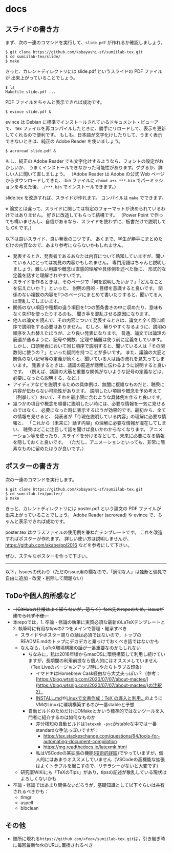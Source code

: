 # docs

## スライドの書き方

まず、次の一連のコマンドを実行して、`slide.pdf` が作れるか確認しましょう。

    $ git clone https://github.com/kobayashi-sf/sumiilab-tex.git
    $ cd sumiilab-tex/slide/
    $ make

きっと、カレントディレクトリには slide.pdf というスライドの PDF ファイルが
出来上がっていることでしょう。

    $ ls
    Makefile slide.pdf ...

PDF ファイルをちゃんと表示できれば成功です。

    $ evince slide.pdf &

evince は Debian に標準でインストールされているドキュメント・ビューアで、
tex ファイルを再コンパイルしたときに、勝手にリロードして、表示を更新してくれるので便利です。
もしも、日本語が文字化けしたりして、うまく表示できないときは、純正の Adobe Reader を使いましょう。

    $ acroread slide.pdf &

もし、純正の Adobe Reader でも文字化けするようなら、フォントの設定がおかしいか、
うまくインストールできなかった可能性があります。ググるか、詳しい人に聞いて直しましょう。
（Adobe Reader は Adobe の公式 Web ページからダウンロードしてきた、.bin ファイルに
`chmod a+x ***.bin` でパーミッションを与えた後、`./***.bin` でインストールできます。）

slide.tex を改造すれば、スライドが作れます。
コンパイルは `make` でできます。

※ 論文とは違って、スライドに関しては特定のフォーマットが決められているわけではありません。
好きに改造してもらって結構です。
（Power Point で作っても構いませんし、自信があるなら、スライドを使わずに、板書だけで説明しても OK です。）

以下は良いスライド、良い発表のコツです。
あくまで、学生が勝手にまとめただけの内容なので、あまり参考にならないかもしれません。

- 発表するとき、発表者であるあなたは内容について熟知していますが、聞いている人にとっては初見の内容かもしれません。
  専門用語はちゃんと説明しましょう。難しい用語や概念は直感的理解や具体例を述べた後に、
  形式的な定義を話すと理解されやすいです。
- スライドを作るときは、そのページで「何を説明したいか？」「どんなことを伝えたいか？」といった、
  説明の目的・目標を意識すると良いです。
  関係のない複数の内容を1つのページにまとめて書いたりすると、聞いてる人は混乱してしまいます。
- 関係のない項目や種類の違う項目を1つの箇条書きの中に収めたり、意味もなく矢印を使ったりするのも、
  聞き手を混乱させる原因になります。
- 他人の論文を読んで、その内容について発表するときは、論文と全く同じ順序で説明をする必要はありません。
  むしろ、解りやすくなるように、説明の順序を入れ替えたほうが、より良い発表になります。
  普通、論文では論理の筋道が通るように、記号や関数、定理や補題は使う前に定義をしています。
  しかし、口頭発表において同じ順序で説明すると、聞いている人は「その関数何に使うの？」といった疑問を持つことが多いです。
  また、議論の大筋と関係のない記号等の定義が続くと、聞いている人は話の流れを見失ってしまいます。
  発表するときは、議論の筋道が聴衆に伝わるように説明すると良いです。
  （例えば、議論の大筋と重要な関係がないような記号の定義などは、必要になったら説明する、など。）
- アイディアなどを説明するための具体例は、無闇に複雑なものだと、聴衆に内容が伝わらない可能性があります。
  説明したい項目や概念を予め考えて（列挙して）おいて、それを最小限に含むような具体例を作ると良いです。
- 幾つかの項目や概念を順番に説明したい時には、必要な情報を一気に見せるのではなく、
  必要になった時に表示するほうが効果的です。最初から、全ての情報を見せると、
  発表者が「今現在説明している内容」の理解に必要な情報と、
  「これから（未来に）話す内容」の理解に必要な情報が混在してしまい、
  聴衆はどこに注目して話を聞けば良いかわからなくなります。
  アニメーション等を使ったり、スライドを分けるなどして、未来に必要になる情報を隠しておくと良いです。
  （ただし、アニメーションといっても、非常に簡素なものに留めたほうが良いです。）


## ポスターの書き方

次の一連のコマンドを実行します。

    $ git clone https://github.com/kobayashi-sf/sumiilab-tex.git
    $ cd sumiilab-tex/poster/
    $ make

きっと、カレントディレクトリには poster.pdf という論文の PDF ファイルが
出来上がっていることでしょう。
Adobe Reader (acroread) や evince で、ちゃんと表示できれば成功です。

poster.tex はクラスファイルの使用例を兼ねたテンプレートです。
これを改造すればポスターが作れます。
詳しい使い方は説明しませんが、
https://github.com/akabe/ppl2016 などを参考にして下さい。

ぜひ、ステキなポスターを作って下さい。

---

以下，Issuesの代わり（ただのissue用の欄なので，「適切な人」は独断と偏見で自由に追加・改変・削除して問題ない）


## ToDoや個人的所感など

- ~~（GitHubの仕様はよく知らないが，恐らく）fork先のrepoのため，issueが建てられず不便．~~
- 本repoでは，1. 卒論・修論の執筆に実質必須な最新のLaTeXテンプレートと2. 執筆時に有用なtipsの2つをメインで管理・継承すべき
    - スライドやポスター周りの話は必須ではないので，トップのREADME.mdのトップにデカデカと乗っけておくべき話ではないかも
    -  なんなら，LaTeX環境構築の話が一番重要なのかもしれない
        -  ちなみに，私は2018年頃からmacOSに環境構築して利用し続けていますが，長期間の利用前提なら個人的にはオススメしていません（Tex Liveのバージョンアップ時にやたらトラブる印象）
            - イマドキはHomebrew Cask経由なら大丈夫っぽい？（参考：[https://blog.wtsnjp.com/2020/07/07/about-mactex/](https://blog.wtsnjp.com/2020/07/07/about-mactex/)の注釈2）
            - [INSTALL.md](INSTALL.md)や[Linuxで文書作成：TeX の導入と利用...](https://www.youtube.com/watch?v=KXUEIgwfgL8)のようにVMのLinuxに環境構築するのが一番stableと予想
        - 自動ビルドのためだけにOMakeとかいう標準的ではないツールを入門者に紹介するのは如何なものか
            - 差分検知の自動ビルドは`latexmk -pvc`がstableな中では一番standardな手法っぽいですが：
                - https://tex.stackexchange.com/questions/64/tools-for-automating-document-compilation
                - https://mg.readthedocs.io/latexmk.html
            - 私はVSCodeの某拡張の機能([技術的詳細](https://github.com/James-Yu/LaTeX-Workshop/blob/dac0ee527ce0241f295ae74ebf38b89c7d1b5a41/src/components/builder.ts#L36))でやっていますが，個人的にはあまりオススメしていません（VSCodeの高機能な拡張はよくトラブルを起こすので，リテラシーがないと大変です）
    -  研究室WiKiにも「TeXのTips」があり，tipsの記述が散乱している現状はよろしくないかも
- 卒論・修論ではあまり関係ないだろうが，基礎知識として以下ぐらいは共有されるべきかも：
    - tlmgr
    - aspell
    - bibclean
    
## その他

- 随所に現れる`https://github.com/<foo>/sumiilab-tex.git`は，引き継ぎ時に毎回最新forkのURLに置換されるべき